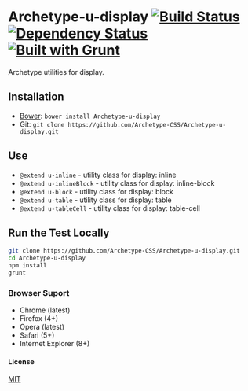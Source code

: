 # Archetype-u-display [![Build Status](https://secure.travis-ci.org/Archetype-CSS/Archetype-u-display.png?branch=master)](http://travis-ci.org/Archetype-CSS/Archetype-u-display) [![Dependency Status](https://gemnasium.com/Archetype-CSS/Archetype-u-display.svg)](https://gemnasium.com/Archetype-CSS/Archetype-u-display) [![Built with Grunt](https://cdn.gruntjs.com/builtwith.png)](http://gruntjs.com/)

Archetype utilities for display.

## Installation
  * [Bower](http://bower.io): `bower install Archetype-u-display`
  * Git: `git clone https://github.com/Archetype-CSS/Archetype-u-display.git`

## Use
  * `@extend u-inline` - utility class for display: inline
  * `@extend u-inlineBlock` - utility class for display: inline-block
  * `@extend u-block` - utility class for display: block
  * `@extend u-table` - utility class for display: table
  * `@extend u-tableCell` - utility class for display: table-cell

## Run the Test Locally

```bash
git clone https://github.com/Archetype-CSS/Archetype-u-display.git
cd Archetype-u-display
npm install
grunt
```

### Browser Suport
  * Chrome (latest)
  * Firefox (4+)
  * Opera (latest)
  * Safari (5+)
  * Internet Explorer (8+)

#### License
[MIT](/LICENSE.md)

